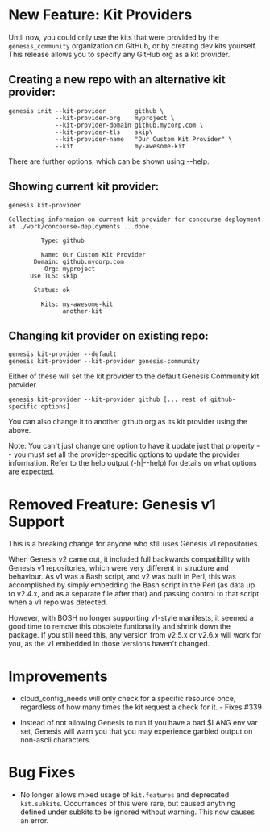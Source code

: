 # New Feature: Kit Providers

Until now, you could only use the kits that were provided by the
`genesis_community` organization on GitHub, or by creating dev kits yourself.
This release allows you to specify any GitHub org as a kit provider.

## Creating a new repo with an alternative kit provider:

```
genesis init --kit-provider        github \
             --kit-provider-org    myproject \
             --kit-provider-domain github.mycorp.com \
             --kit-provider-tls    skip\
             --kit-provider-name   "Our Custom Kit Provider" \
             --kit                 my-awesome-kit
```

There are further options, which can be shown using --help.

## Showing current kit provider:

```
genesis kit-provider

Collecting informaion on current kit provider for concourse deployment at ./work/concourse-deployments ...done.

         Type: github

         Name: Our Custom Kit Provider
       Domain: github.mycorp.com
          Org: myproject
      Use TLS: skip

       Status: ok

         Kits: my-awesome-kit
               another-kit

```

## Changing kit provider on existing repo:

```
genesis kit-provider --default
genesis kit-provider --kit-provider genesis-community
```

Either of these will set the kit provider to the default Genesis Community kit
provider.

```
genesis kit-provider --kit-provider github [... rest of github-specific options]
```

You can also change it to another github org as its kit provider using the
above.

Note:  You can't just change one option to have it update just that property
-- you must set all the provider-specific options to update the provider
information.  Refer to the help output (-h|--help) for details on what options
are expected.

# Removed Freature: Genesis v1 Support

This is a breaking change for anyone who still uses Genesis v1 repositories.

When Genesis v2 came out, it included full backwards compatibility with
Genesis v1 repositories, which were very different in structure and behaviour.
As v1 was a Bash script, and v2 was built in Perl, this was accomplished by
simply embedding the Bash script in the Perl (as data up to v2.4.x, and as a
separate file after that) and passing control to that script when a v1 repo
was detected.

However, with BOSH no longer supporting v1-style manifests, it seemed a good
time to remove this obsolete funtionality and shrink down the package.  If you
still need this, any version from v2.5.x or v2.6.x will work for you, as the
v1 embedded in those versions haven't changed.

# Improvements

- cloud_config_needs will only check for a specific resource once, regardless
  of how many times the kit request a check for it. - Fixes #339

- Instead of not allowing Genesis to run if you have a bad $LANG env var set,
  Genesis will warn you that you may experience garbled output on non-ascii
  characters.

# Bug Fixes

- No longer allows mixed usage of `kit.features` and deprecated `kit.subkits`.
  Occurrances of this were rare, but caused anything defined under subkits to
  be ignored without warning.  This now causes an error.

